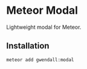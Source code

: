 Meteor Modal
================

Lightweight modal for Meteor.

Installation
------------

``` sh
meteor add gwendall:modal
```
